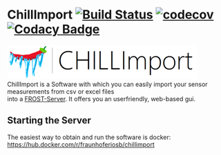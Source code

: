 # ChillImport [![Build Status](https://travis-ci.org/FraunhoferIOSB/ChillImport.svg?branch=master)](https://travis-ci.org/FraunhoferIOSB/ChillImport) [![codecov](https://codecov.io/gh/FraunhoferIOSB/ChillImport/branch/master/graph/badge.svg)](https://codecov.io/gh/FraunhoferIOSB/ChillImport) [![Codacy Badge](https://api.codacy.com/project/badge/Grade/6810ee95249341248d1e696a3b177101)](https://www.codacy.com/gh/FraunhoferIOSB/ChillImport?utm_source=github.com&amp;utm_medium=referral&amp;utm_content=FraunhoferIOSB/ChillImport&amp;utm_campaign=Badge_Grade)

<img src="https://github.com/FraunhoferIOSB/ChillImport/blob/master/src/main/resources/static/images/logo.png" width="439" height="80"></img>\
ChillImport is a Software with which you can easily import your sensor measurements from csv or excel files \
into a [FROST-Server](https://github.com/FraunhoferIOSB/FROST-Server).
It offers you an userfriendly, web-based gui. 

## Starting the Server
The easiest way to obtain and run the software is docker:\
<https://hub.docker.com/r/fraunhoferiosb/chillimport>
